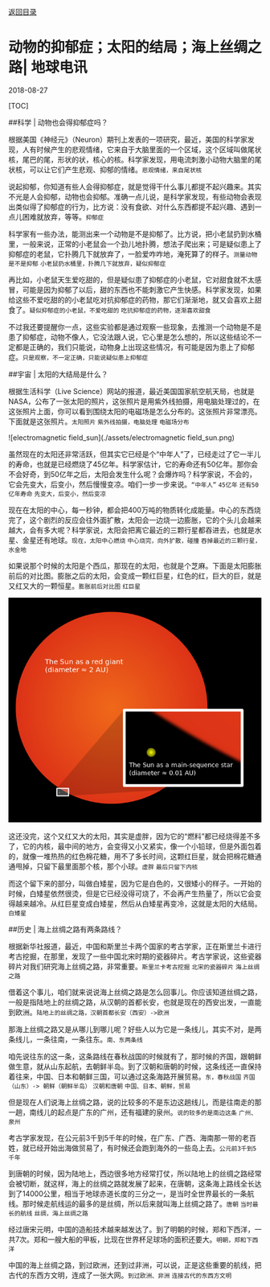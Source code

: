 [返回目录](../index.html)

# 动物的抑郁症；太阳的结局；海上丝绸之路| 地球电讯

2018-08-27

[TOC]

##科学 | 动物也会得抑郁症吗？

根据美国《神经元》（Neuron）期刊上发表的一项研究，最近，美国的科学家发现，人有时候产生的悲观情绪，它来自于大脑里面的一个区域，这个区域叫做尾状核，尾巴的尾，形状的状，核心的核。科学家发现，用电流刺激小动物大脑里的尾状核，可以让它们产生悲观、抑郁的情绪。`悲观情绪，来自尾状核`

说起抑郁，你知道有些人会得抑郁症，就是觉得干什么事儿都提不起兴趣来。其实不光是人会抑郁，动物也会抑郁。准确一点儿说，是科学家发现，有些动物会表现出类似得了抑郁症的行为，比方说：没有食欲、对什么东西都提不起兴趣、遇到一点儿困难就放弃，等等。`抑郁症`

科学家有一些办法，能测出来一个动物是不是抑郁了。比方说，把小老鼠扔到水桶里，一般来说，正常的小老鼠会一个劲儿地扑腾，想法子爬出来；可是疑似患上了抑郁症的老鼠，它扑腾几下就放弃了，一脸爱咋咋地，淹死算了的样子。`测量动物是不是抑郁` `小老鼠扔水桶里，扑腾几下就放弃，疑似抑郁症`

再比如，小老鼠天生爱吃甜的，但是疑似患了抑郁症的小老鼠，它对甜食就不太感冒，可能是因为抑郁了以后，甜的东西也不能刺激它产生快感。科学家发现，如果给这些不爱吃甜的的小老鼠吃对抗抑郁症的药物，那它们渐渐地，就又会喜欢上甜食了。`疑似抑郁症的小老鼠，不爱吃甜的` `吃抗抑郁症的药物，逐渐喜欢甜食`

不过我还要提醒你一点，这些实验都是通过观察一些现象，去推测一个动物是不是患了抑郁症，动物不像人，它没法跟人说，它心里是怎么想的，所以这些结论不一定都是正确的，我们只能说，动物身上出现这些情况，有可能是因为患上了抑郁症。`只是观察，不一定正确，只能说疑似患上抑郁症`

##宇宙 | 太阳的大结局是什么？

根据生活科学（Live Science）网站的报道，最近美国国家航空航天局，也就是NASA，公布了一张太阳的照片，这张照片是用紫外线拍摄，用电脑处理过的，在这张照片上面，你可以看到围绕太阳的电磁场是怎么分布的。这张照片非常漂亮。下面就是这张照片。`太阳照片` `紫外线拍摄，电脑处理` `电磁场分布`

![electromagnetic field_sun](./assets/electromagnetic field_sun.png)

虽然现在的太阳还非常活跃，但其实它已经是个“中年人”了，已经走过了它一半儿的寿命，也就是已经燃烧了45亿年。科学家估计，它的寿命还有50亿年。那你会不会好奇，到50亿年之后，太阳会发生什么呢？会爆炸吗？科学家说，不会的，它会先变大，后变小，然后慢慢变凉。咱们一步一步来说。`“中年人”` `45亿年` `还有50亿年寿命` `先变大，后变小，然后变凉`

现在在太阳的中心，每一秒钟，都会把400万吨的物质转化成能量。中心的东西烧完了，这个剧烈的反应会往外面扩散，太阳会一边烧一边膨胀，它的个头儿会越来越大，会有多大呢？科学家说，太阳会把离它最近的三颗行星都吞进去，也就是水星、金星还有地球。`现在，太阳中心燃烧` `中心烧完，向外扩散，碰撞` `吞掉最近的三颗行星，水金地`

如果说那个时候的太阳是个西瓜，那现在的太阳，也就是个芝麻。下面是太阳膨胀前后的对比图。膨胀之后的太阳，会变成一颗红巨星，红色的红，巨大的巨，就是又红又大的一颗恒星。`膨胀前后对比图` `红巨星`

![expansion_sun](./assets/expansion_sun.png)

这还没完，这个又红又大的太阳，其实是虚胖，因为它的“燃料”都已经烧得差不多了，它的内核，最中间的地方，会变得又小又紧实，像一个小铅球，但是外面包着的，就像一堆热热的红色棉花糖，用不了多长时间，这颗红巨星，就会把棉花糖通通甩掉，只留下最里面那个核，那个小球。`虚胖` `最后只留下内核`

而这个留下来的部分，叫做白矮星，因为它是白色的，又很矮小的样子。一开始的时候，白矮星依然很烫，但是它已经没得可烧了，不会再产生热量了，所以它会变得越来越冷。从红巨星变成白矮星，然后从白矮星再变冷，这就是太阳的大结局。`白矮星`

##历史 | 海上丝绸之路有两条路线？

根据新华社报道，最近，中国和斯里兰卡两个国家的考古学家，正在斯里兰卡进行考古挖掘，在那里，发现了一些中国北宋时期的瓷器碎片。考古学家说，这些瓷器碎片对我们研究海上丝绸之路，非常重要。`斯里兰卡考古挖掘` `北宋的瓷器碎片` `海上丝绸之路`

借着这个事儿，咱们就来说说海上丝绸之路是怎么回事儿。你应该知道丝绸之路，一般是指陆地上的丝绸之路，从汉朝的首都长安，也就是现在的西安出发，一直能到欧洲。`陆地上的丝绸之路，汉朝首都长安（西安）->欧洲`

那海上丝绸之路又是从哪儿到哪儿呢？好些人以为它是一条线儿，其实不对，是两条线儿，一条往南，一条往东。`南、东两条线`

咱先说往东的这一条，这条路线在春秋战国的时候就有了，那时候的齐国，跟朝鲜做生意，就从山东起航，去朝鲜半岛。到了汉朝和唐朝的时候，这条线还一直保持着往来，中国、日本和朝鲜三国，可以通过这条海路开展贸易。`东，春秋战国` `齐国（山东）-> 朝鲜（朝鲜半岛）` `汉朝和唐朝` `中国、日本、朝鲜，贸易`

但是现在人们说海上丝绸之路，说的比较多的不是东边这趟线儿，而是往南走的那一趟，南线儿的起点是广东的广州，还有福建的泉州。`说的较多的是南边这条` `广州、泉州`

考古学家发现，在公元前3千到5千年的时候，在广东、广西、海南那一带的老百姓，就已经开始出海做贸易了，有时候还会跑到海外的一些岛上去。`公元前3千到5千年`

到唐朝的时候，因为陆地上，西边很多地方经常打仗，所以陆地上的丝绸之路经常会被切断，就这样，海上的丝绸之路就发展了起来，在唐朝，这条海上路线全长达到了14000公里，相当于地球赤道长度的三分之一，是当时全世界最长的一条航线。那时候走航线运的最多的是丝绸，所以后来就叫海上丝绸之路了。`唐朝` `当时最长的航线` `丝绸，海上丝绸之路`

经过唐宋元明，中国的造船技术越来越发达了。到了明朝的时候，郑和下西洋，一共7次。郑和一艘大船的甲板，比现在世界杯足球场的面积还要大。`明朝，郑和下西洋`

中国的海上丝绸之路，到过欧洲，还到过非洲，可以说，正是这些重要的航线，把古代的东西方文明，连成了一张大网。`到过欧洲、非洲` `连接古代的东西方文明`